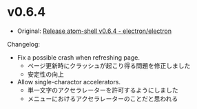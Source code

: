 # v0.6.4

* Original: [Release atom-shell v0.6.4 - electron/electron](https://github.com/electron/electron/releases/tag/v0.6.4)

Changelog:

* Fix a possible crash when refreshing page.
  * ページ更新時にクラッシュが起こり得る問題を修正しました
  * 安定性の向上
* Allow single-charactor accelerators.
  * 単一文字のアクセラレーターを許可するようにしました
  * メニューにおけるアクセラレーターのことだと思われる
